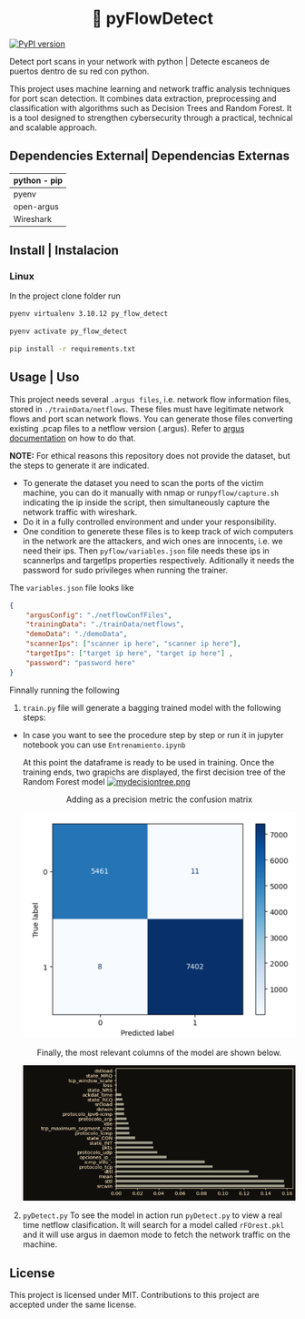 <h1 align="center"> 🐍 pyFlowDetect </h1>

[![PyPI version](https://badge.fury.io/py/pyflow-detect.svg)](https://pypi.org/project/pyflow-detect/)


Detect port scans in your network with python | Detecte escaneos de puertos dentro de su red con python.

This project uses machine learning and network traffic analysis techniques for port scan detection. It combines data extraction, preprocessing and classification with algorithms such as Decision Trees and Random Forest. It is a tool designed to strengthen cybersecurity through a practical, technical and scalable approach.

## Dependencies External| Dependencias Externas
| python - pip       | 
|--------------|
| pyenv        | 
| open-argus   | 
| Wireshark    | 

## Install | Instalacion
### Linux
In the project clone folder run
```bash
pyenv virtualenv 3.10.12 py_flow_detect
```
```bash
pyenv activate py_flow_detect
```
```bash
pip install -r requirements.txt
```


## Usage | Uso
This project needs several `.argus files`, i.e. network flow information files, stored in `./trainData/netflows`. These files must have legitimate network flows and port scan network flows. You can generate those files converting existing .pcap files to a netflow version (.argus). Refer to [argus documentation](https://openargus.org/using-argus) on how to do that.

**NOTE:** For ethical reasons this repository does not provide the dataset, but the steps to generate it are indicated.<br>
* To generate the dataset you need to scan the ports of the victim machine, you can do it manually with nmap or run`pyflow/capture.sh` indicating the ip inside the script, then simultaneously capture the network traffic with wireshark.
* Do it in a fully controlled environment and under your responsibility.
* One condition to generete these files is to keep track of wich computers in the network are the attackers, and wich ones are innocents, i.e. we need their ips. Then `pyflow/variables.json` file needs these ips in scannerIps and targetIps properties respectively. Aditionally it needs the password for sudo privileges when running the trainer.

The `variables.json` file  looks like
```json
{
    "argusConfig": "./netflowConfFiles",
    "trainingData": "./trainData/netflows",
    "demoData": "./demoData",
    "scannerIps": ["scanner ip here", "scanner ip here"], 
    "targetIps": ["target ip here", "target ip here"] ,
    "password": "password here"
}
```
Finnally running the following
1. `train.py` file will generate a bagging trained model with the following steps:



* In case you want to see the procedure step by step or run it in jupyter notebook you can use `Entrenamiento.ipynb`

  
  At this point the dataframe is ready to be used in training. Once the training ends, two grapichs are displayed, the first decision tree of the Random Forest model
  [![mydecisiontree.png](https://i.postimg.cc/rpKw7dxR/mydecisiontree.png)](https://postimg.cc/gwbpZ2MG)
  <p align="center">Adding as a precision metric the confusion matrix </p>
  <p align="center">
  <img src="https://github.com/alialucas7/pyFlowDetect/blob/master/matrix_confusion.png" alt="confusion_matrix"/>
  </p>
  <p align= "center">Finally, the most relevant columns of the model are shown below. </p>
  <p align= "center">
    <img src="https://github.com/alialucas7/pyFlowDetect/blob/master/columnas_ponderantes.png" alt="colum_relevant"/>
  
  

2. `pyDetect.py` To see the model in action run `pyDetect.py` to view a real time netflow clasification. It will search for a model called
   `rFOrest.pkl` and it will use argus in daemon mode to fetch the network traffic on the machine.





## License
This project is licensed under MIT. Contributions to this project are accepted under the same license.











